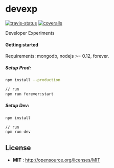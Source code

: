 # devexp

[![travis-status](https://img.shields.io/travis/devexp-org/devexp.svg)](https://travis-ci.org/devexp-org/devexp)
[![coveralls](https://img.shields.io/coveralls/devexp-org/devexp.svg)](https://coveralls.io/github/devexp-org/devexp)

Developer Experiments

#### Getting started
Requirements: mongodb, nodejs >= 0.12, forever.

##### Setup Prod:
```bash
npm install --production

// run
npm run forever:start
```

##### Setup Dev:
```bash
npm install

// run
npm run dev
```

## License

 - **MIT** : http://opensource.org/licenses/MIT  
